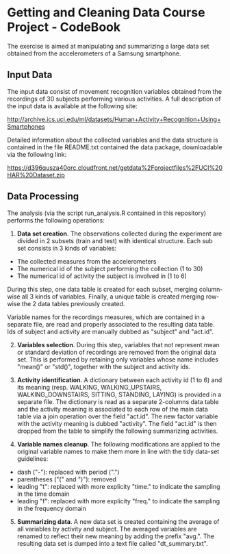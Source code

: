 # Getting and Cleaning Data Course Project - CodeBook
The exercise is aimed at manipulating and summarizing a large data set obtained from the accelerometers of a Samsung smartphone. 

## Input Data
The input data consist of movement recognition variables obtained from the recordings of 30 subjects performing various activities. A full description of the input data is available at the following site:

http://archive.ics.uci.edu/ml/datasets/Human+Activity+Recognition+Using+Smartphones

Detailed information about the collected variables and the data structure is contained in the file README.txt contained the data package, downloadable via the following link:

https://d396qusza40orc.cloudfront.net/getdata%2Fprojectfiles%2FUCI%20HAR%20Dataset.zip

## Data Processing
The analysis (via the script run_analysis.R contained in this repository) performs the following operations:

1. **Data set creation**. The observations collected during the experiment are divided in 2 subsets (train and test) with identical structure. Each sub set consists in 3 kinds of variables:
  * The collected measures from the accelerometers
  * The numerical id of the subject performing the collection (1 to 30)
  * The numerical id of activity the subject is involved in (1 to 6)
  
  During this step, one data table is created for each subset, merging column-wise all 3 kinds of variables. Finally, a unique table is created merging row-wise the 2 data tables previously created.
  
  Variable names for the recordings measures, which are contained in a separate file, are read and properly associated to the resulting data table. Ids of subject and activity are manually dubbed as "subject" and "act.id".

2. **Variables selection**. During this step, variables that not represent mean or standard deviation of recordings are removed from the original data set. This is performed by retaining only variables whose name includes "mean()" or "std()", together with the subject and activity ids.

3. **Activity identification**. A dictionary between each activity id (1 to 6) and its meaning (resp. WALKING, WALKING_UPSTAIRS, WALKING_DOWNSTAIRS, SITTING, STANDING, LAYING) is provided in a separate file. The dictionary is read as a separate 2-columns data table and the activity meaning is associated to each row of the main data table via a join operation over the field "act.id". The new factor variable with the activity meaning is dubbed "activity". The field "act.id" is then dropped from the table to simplify the following summarizing activities.

4. **Variable names cleanup**. The following modifications are applied to the original variable names to make them more in line with the tidy data-set guidelines:
  * dash ("-"): replaced with period (".")
  * parentheses ("(" and ")"): removed
  * leading "t": replaced with more explicity "time." to indicate the sampling in the time domain
  * leading "f": replaced with more explicity "freq." to indicate the sampling in the frequency domain

5. **Summarizing data**. A new data set is created containing the average of all variables by activity and subject. The averaged variables are renamed to reflect their new meaning by adding the prefix "avg.". The resulting data set is dumped into a text file called "dt_summary.txt".









